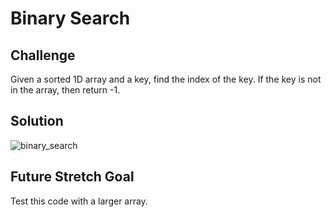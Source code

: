 # Binary Search

## Challenge
Given a sorted 1D array and a key, find the index of the key.  If the key is not in the array, then return -1.


## Solution
![binary_search](https://github.com/jcqnly/data-structures-and-algorithms/blob/master/assets/binarySearch.png)

## Future Stretch Goal
Test this code with a larger array.